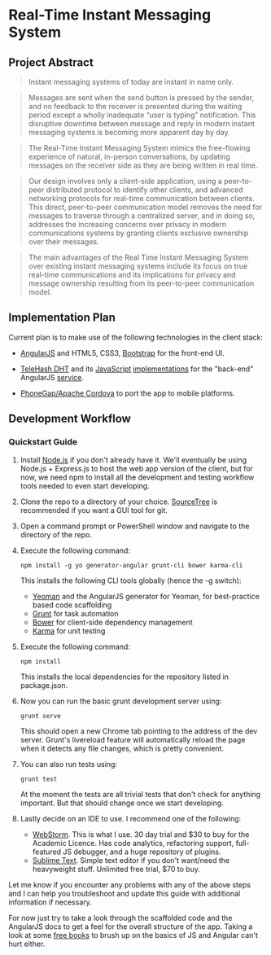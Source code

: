 Real-Time Instant Messaging System
==================================

Project Abstract
----------------

>Instant messaging systems of today are instant in name only. 

>Messages are sent when the send button is pressed by the sender, and no feedback to the receiver is presented during 
the waiting period except a wholly inadequate “user is typing” notification. This disruptive downtime between message 
and reply in modern instant messaging systems is becoming more apparent day by day. 

>The Real-Time Instant Messaging System mimics the free-flowing experience of natural, in-person conversations, by 
updating messages on the receiver side as they are being written in real time. 

>Our design involves only a client-side application, using a peer-to-peer distributed protocol to identify other 
clients, and advanced networking protocols for real-time communication between clients. This direct, peer-to-peer 
communication model removes the need for messages to traverse through a centralized server, and in doing so, addresses 
the increasing concerns over privacy in modern communications systems by granting clients exclusive ownership over 
their messages. 

>The main advantages of the Real Time Instant Messaging System over existing instant messaging systems include its 
focus on true real-time communications and its implications for privacy and message ownership resulting from its 
peer-to-peer communication model. 

Implementation Plan
-------------------

Current plan is to make use of the following technologies in the client stack:

* [AngularJS](https://angularjs.org/) and HTML5, CSS3, [Bootstrap](http://getbootstrap.com/) for the front-end UI.

* [TeleHash DHT](http://telehash.org/) and its [JavaScript](https://github.com/telehash/thjs) 
    [implementations](https://github.com/telehash/node-telehash) for the "back-end" AngularJS 
    [service](https://docs.angularjs.org/guide/services).

* [PhoneGap/Apache Cordova](http://phonegap.com/) to port the app to mobile platforms.

Development Workflow
--------------------

### Quickstart Guide

1. Install [Node.js](http://nodejs.org/) if you don't already have it. We'll eventually be using Node.js + Express.js 
    to host the web app version of the client, but for now, we need npm to install all the development and testing 
    workflow tools needed to even start developing.

2. Clone the repo to a directory of your choice. [SourceTree](http://www.sourcetreeapp.com/) is recommended if you want 
    a GUI tool for git.

3. Open a command prompt or PowerShell window and navigate to the directory of the repo.

4. Execute the following command:
    
    ```CLI
    npm install -g yo generator-angular grunt-cli bower karma-cli
    ```
    
    This installs the following CLI tools globally (hence the -g switch):
    
    * [Yeoman](http://yeoman.io/) and the AngularJS generator for Yeoman, for best-practice based code scaffolding
    * [Grunt](http://gruntjs.com/) for task automation
    * [Bower](http://bower.io/) for client-side dependency management
    * [Karma](http://karma-runner.github.io/0.12/index.html) for unit testing

5. Execute the following command:

    ```CLI
    npm install
    ```

    This installs the local dependencies for the repository listed in package.json.

6. Now you can run the basic grunt development server using:
    
    ```CLI
    grunt serve
    ```
    
    This should open a new Chrome tab pointing to the address of the dev server. Grunt's livereload feature will 
        automatically reload the page when it detects any file changes, which is pretty convenient.

7. You can also run tests using:

    ```CLI
    grunt test
    ```
    
    At the moment the tests are all trivial tests that don't check for anything important. But that should change once 
        we start developing.
        
8. Lastly decide on an IDE to use. I recommend one of the following:
    
    * [WebStorm](http://www.jetbrains.com/webstorm/). This is what I use. 30 day trial and $30 to buy for the Academic 
        Licence. Has code analytics, refactoring support, full-featured JS debugger, and a huge repository of plugins.
    * [Sublime Text](http://www.sublimetext.com/). Simple text editor if you don't want/need the heavyweight stuff.
        Unlimited free trial, $70 to buy.

Let me know if you encounter any problems with any of the above steps and I can help you troubleshoot and update this 
    guide with additional information if necessary.

For now just try to take a look through the scaffolded code and the AngularJS docs to get a feel for the overall 
    structure of the app. Taking a look at some 
    [free books](http://resrc.io/list/10/list-of-free-programming-books/#javascript) to brush up on the basics of JS 
    and Angular can't hurt either.
